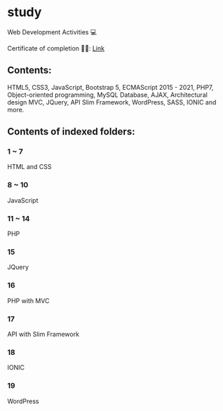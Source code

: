 # study
Web Development Activities :computer:

Certificate of completion :man_student:: [Link](https://www.udemy.com/certificate/UC-d2a53415-6284-4828-8291-ba1e2e8e10f6/)

## Contents:
HTML5, CSS3, JavaScript, Bootstrap 5, ECMAScript 2015 - 2021, PHP7, Object-oriented programming, MySQL Database, AJAX, Architectural design MVC, JQuery, API Slim Framework, WordPress, SASS, IONIC and more.

## Contents of indexed folders:
### 1 ~ 7
HTML and CSS

### 8 ~ 10
JavaScript

### 11 ~ 14
PHP

### 15
JQuery

### 16
PHP with MVC

### 17
API with Slim Framework

### 18
IONIC

### 19
WordPress